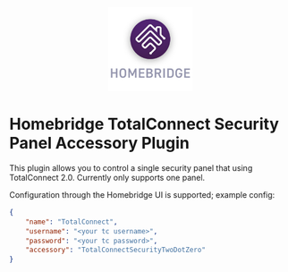 
<p align="center">

<img src="https://github.com/homebridge/branding/raw/master/logos/homebridge-wordmark-logo-vertical.png" width="150">

</p>


# Homebridge TotalConnect Security Panel Accessory Plugin

This plugin allows you to control a single security panel that using TotalConnect 2.0. Currently only supports one panel.

Configuration through the Homebridge UI is supported; example config:

```json
{
    "name": "TotalConnect",
    "username": "<your tc username>",
    "password": "<your tc password>",
    "accessory": "TotalConnectSecurityTwoDotZero"
}
```

